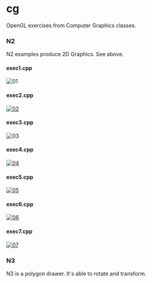 cg
==

OpenGL exercises from Computer Graphics classes.


### N2

N2 examples produce 2D Graphics. See above.

#### exec1.cpp

![01][1]

#### exec2.cpp

[![02](http://img.youtube.com/vi/8D89l208cog/0.jpg)](https://www.youtube.com/embed/8D89l208cog)

#### exec3.cpp

![03][2]

#### exec4.cpp

[![04](http://img.youtube.com/vi/Qs3uzP3WL2w/0.jpg)](https://www.youtube.com/embed/Qs3uzP3WL2w)

#### exec5.cpp

[![05](http://img.youtube.com/vi/JKOmhiE_zfo/0.jpg)](https://www.youtube.com/embed/JKOmhiE_zfo)

#### exec6.cpp

[![06](http://img.youtube.com/vi/1Kkum-4Qxak/0.jpg)](https://www.youtube.com/embed/1Kkum-4Qxak)

#### exec7.cpp

[![07](http://img.youtube.com/vi/mFRaGK0m-GI/0.jpg)](https://www.youtube.com/embed/mFRaGK0m-GI)


### N3

N3 is a polygon drawer. It's able to rotate and transform.

  [1]: http://gcg.inf.furb.br/cg/N2_files/imagens/CG_N2-01.png
  [2]: http://gcg.inf.furb.br/cg/N2_files/imagens/CG_N2-03.png
